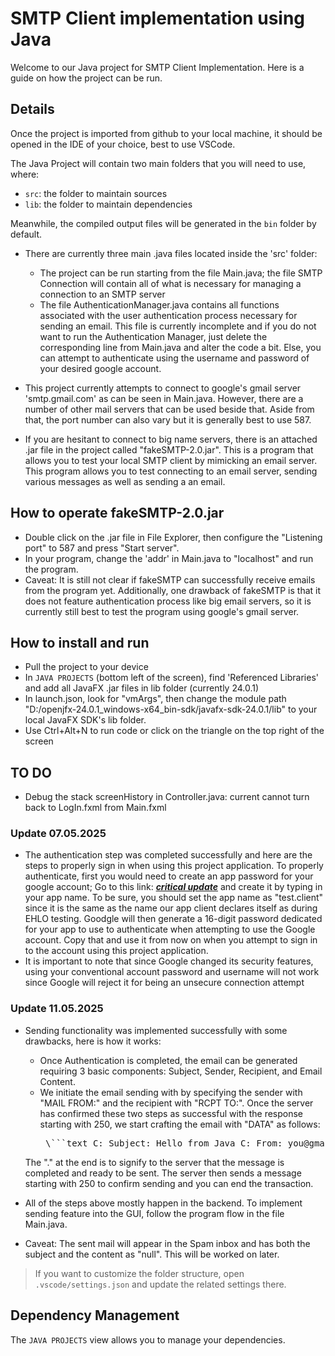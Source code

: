 # SMTP Client implementation using Java

Welcome to our Java project for SMTP Client Implementation. Here is a guide on how the project can be run.

## Details

Once the project is imported from github to your local machine, it should be opened in the IDE of your choice, best to use VSCode.

The Java Project will contain two main folders that you will need to use, where:

- `src`: the folder to maintain sources
- `lib`: the folder to maintain dependencies

Meanwhile, the compiled output files will be generated in the `bin` folder by default.

- There are currently three main .java files located inside the 'src' folder: 
    - The project can be run starting from the file Main.java; the file SMTP Connection will contain all of what is necessary for managing a connection to an SMTP server
    - The file AuthenticationManager.java contains all functions associated with the user authentication process necessary for sending an email. This file is currently incomplete and if you do not want to run the Authentication Manager, just delete the corresponding line from Main.java and alter the code a bit. Else, you can attempt to authenticate using the username and password of your desired google account.

- This project currently attempts to connect to google's gmail server 'smtp.gmail.com' as can be seen in Main.java. However, there are a number of other mail servers that can be used beside that. Aside from that, the port number can also vary but it is generally best to use 587.

- If you are hesitant to connect to big name servers, there is an attached .jar file in the project called "fakeSMTP-2.0.jar". This is a program that allows you to test your local SMTP client by mimicking an email server. This program allows you to test connecting to an email server, sending various messages as well as sending a an email. 

## How to operate fakeSMTP-2.0.jar
- Double click on the .jar file in File Explorer, then configure the "Listening port" to 587 and press "Start server".
- In your program, change the 'addr' in Main.java to "localhost" and run the program.
- Caveat: It is still not clear if fakeSMTP can successfully receive emails from the program yet. Additionally, one drawback of fakeSMTP is that it does not feature authentication process like big email servers, so it is currently still best to test the program using google's gmail server.

## How to install and run
- Pull the project to your device
- In `JAVA PROJECTS` (bottom left of the screen), find 'Referenced Libraries' and add all JavaFX .jar files in lib folder (currently 24.0.1)
- In launch.json, look for "vmArgs", then change the module path "D:/openjfx-24.0.1_windows-x64_bin-sdk/javafx-sdk-24.0.1/lib" to your local JavaFX SDK's lib folder.
- Use Ctrl+Alt+N to run code or click on the triangle on the top right of the screen

## TO DO
- Debug the stack screenHistory in Controller.java: current cannot turn back to LogIn.fxml from Main.fxml



### Update 07.05.2025
- The authentication step was completed successfully and here are the steps to properly sign in when using this project application. To properly authenticate, first you would need to create an app password for your google account; Go to this link: ***[critical update](https://myaccount.google.com/apppasswords)*** and create it by typing in your app name. To be sure, you should set the app name as "test.client" since it is the same as the name our app client declares itself as during EHLO testing. Goodgle will then generate a 16-digit password dedicated for your app to use to authenticate when attempting to use the Google account. Copy that and use it from now on when you attempt to sign in to the account using this project application. 
- It is important to note that since Google changed its security features, using your conventional account password and username will not work since Google will reject it for being an unsecure connection attempt

### Update 11.05.2025
- Sending functionality was implemented successfully with some drawbacks, here is how it works:
    - Once Authentication is completed, the email can be generated requiring 3 basic components: Subject, Sender, Recipient, and Email Content. 
    - We initiate the email sending with by specifying the sender with "MAIL FROM:" and the recipient with "RCPT TO:". Once the server has confirmed these two steps as successful with the response starting with 250, we start crafting the email with "DATA" as follows:
        <pre> \```text C: Subject: Hello from Java C: From: you@gmail.com C: To: someone@example.com C: C: This is a test email sent from my custom SMTP client. C: C: Regards, C: Me C: . \``` </pre>
    The "." at the end is to signify to the server that the message is completed and ready to be sent. The server then sends a message starting with 250 to confirm sending and you can end the transaction.
- All of the steps above mostly happen in the backend. To implement sending feature into the GUI, follow the program flow in the file Main.java.

- Caveat: The sent mail will appear in the Spam inbox and has both the subject and the content as "null". This will be worked on later.

> If you want to customize the folder structure, open `.vscode/settings.json` and update the related settings there.

## Dependency Management

The `JAVA PROJECTS` view allows you to manage your dependencies. 
